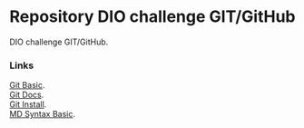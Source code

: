 # Repository DIO challenge GIT/GitHub
DIO challenge GIT/GitHub.  

### Links
[Git Basic](https://drive.google.com/file/d/1IZu0qohv1JOmxjEra1lknDiiStU68bl4/view).  
[Git Docs](https://git-scm.com/doc).  
[Git Install](https://git-scm.com/downloads).  
[MD Syntax Basic](https://www.markdownguide.org/basic-syntax/).  
